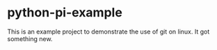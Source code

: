 # python-pi-example
This is an example project to demonstrate the use of git on linux.
It got something new.
